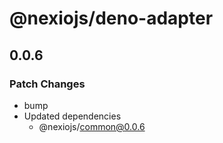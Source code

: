 # @nexiojs/deno-adapter

## 0.0.6

### Patch Changes

- bump
- Updated dependencies
  - @nexiojs/common@0.0.6
